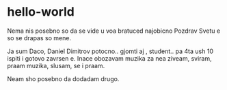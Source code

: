 # hello-world
Nema nis posebno so da se vide u voa bratuced najobicno  Pozdrav Svetu e so se drapas so mene. 


Ja sum Daco, Daniel Dimitrov potocno.. gjomti aj , student.. pa 4ta ush 10 ispiti i gotovo zavrsen e. 
Inace obozavam muzika za nea ziveam, sviram, praam muzika, slusam, se i praam. 

Neam sho posebno da dodadam drugo. 
